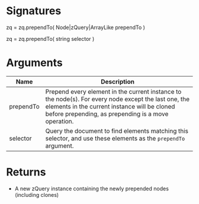 <!-- start reference -->

# Signatures

zq = zq.prependTo( Node|zQuery|ArrayLike prependTo )

zq = zq.prependTo( string selector )

# Arguments

|Name|Description|
|---|---|
|prependTo|Prepend every element in the current instance to the node(s). For every node except the last one, the elements in the current instance will be cloned before prepending, as prepending is a move operation.|
|selector|Query the document to find elements matching this selector, and use these elements as the `prependTo` argument.|

# Returns

- A new zQuery instance containing the newly prepended nodes (including clones)

<!-- end reference -->
